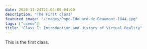 ```yaml
---
date: 2020-11-24T21:04:00-04:00
description: "The First class"
featured_image: "/images/Pope-Edouard-de-Beaumont-1844.jpg"
tags: ["scene"]
title: "Class I: Introduction and History of Virtual Reality"
---
```


This is the first class.